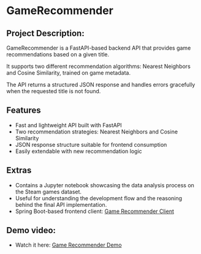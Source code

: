 # GameRecommender

## Project Description:

GameRecommender is a FastAPI-based backend API that provides game recommendations based on a given title.

It supports two different recommendation algorithms: Nearest Neighbors and Cosine Similarity, trained on game metadata.

The API returns a structured JSON response and handles errors gracefully when the requested title is not found.

## Features

- Fast and lightweight API built with FastAPI
- Two recommendation strategies: Nearest Neighbors and Cosine Similarity
- JSON response structure suitable for frontend consumption
- Easily extendable with new recommendation logic

## Extras
- Contains a Jupyter notebook showcasing the data analysis process on the Steam games dataset.
- Useful for understanding the development flow and the reasoning behind the final API implementation.
- Spring Boot-based frontend client: [Game Recommender Client](https://github.com/BejenaruIoanMatei/GameRecommenderClient)

## Demo video:
- Watch it here: [Game Recommender Demo](https://drive.google.com/file/d/1XH1G14-Z3GqHGhX--C6fikCtXOK6IWKm/view?usp=sharing)
